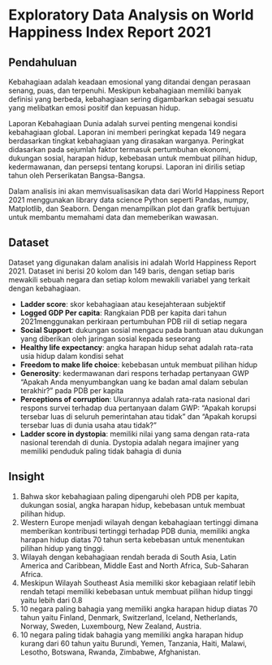 # Exploratory Data Analysis on World Happiness Index Report 2021

## Pendahuluan
Kebahagiaan adalah keadaan emosional yang ditandai dengan perasaan senang, puas, dan terpenuhi. Meskipun kebahagiaan memiliki banyak definisi yang berbeda, kebahagiaan sering  digambarkan sebagai sesuatu yang melibatkan emosi positif dan kepuasan hidup.

Laporan Kebahagiaan Dunia adalah survei penting mengenai kondisi kebahagiaan global. Laporan ini memberi peringkat kepada 149 negara berdasarkan tingkat kebahagiaan yang dirasakan warganya. Peringkat didasarkan pada sejumlah faktor termasuk pertumbuhan ekonomi, dukungan sosial, harapan hidup, kebebasan untuk membuat pilihan hidup, kedermawanan, dan persepsi tentang korupsi. Laporan ini dirilis setiap tahun oleh Perserikatan Bangsa-Bangsa.

Dalam analisis ini akan memvisualisasikan data dari World Happiness Report 2021 menggunakan library data science Python seperti Pandas, numpy, Matplotlib, dan Seaborn. Dengan menampilkan plot dan grafik bertujuan untuk membantu memahami data dan memeberikan wawasan.

## Dataset
Dataset yang digunakan dalam analisis ini adalah World Happiness Report 2021. Dataset ini berisi 20 kolom dan 149 baris, dengan setiap baris mewakili sebuah negara dan setiap kolom mewakili variabel yang terkait dengan kebahagiaan.

- **Ladder score**: skor kebahagiaan atau kesejahteraan subjektif
- **Logged GDP Per capita**: Rangkaian PDB per kapita dari tahun 2021menggunakan perkiraan pertumbuhan PDB riil di setiap negara 
- **Social Support**: dukungan sosial mengacu pada bantuan atau dukungan yang diberikan oleh jaringan sosial kepada seseorang
- **Healthy life expectancy**: angka harapan hidup sehat adalah rata-rata usia hidup dalam kondisi sehat
- **Freedom to make life choice**: kebebasan untuk membuat pilihan hidup
- **Generosity**: kedermawanan dari respons terhadap pertanyaan GWP “Apakah Anda menyumbangkan uang ke badan amal dalam sebulan terakhir?” pada PDB per kapita
- **Perceptions of corruption**: Ukurannya adalah rata-rata nasional dari respons survei terhadap dua pertanyaan dalam GWP: “Apakah korupsi tersebar luas di seluruh pemerintahan atau tidak” dan “Apakah korupsi tersebar luas di dunia usaha atau tidak?”
- **Ladder score in dystopia**: memiliki nilai yang sama dengan rata-rata nasional terendah di dunia.  Dystopia adalah negara imajiner yang memiliki penduduk paling tidak bahagia di dunia

## Insight
1. Bahwa skor kebahagiaan paling dipengaruhi oleh PDB per kapita, dukungan sosial, angka harapan hidup, kebebasan untuk membuat pilihan hidup.
2. Western Europe menjadi wilayah dengan kebahagiaan tertinggi dimana memberikan kontribusi tertinggi terhadap PDB dunia, memiliki angka harapan hidup diatas 70 tahun serta kebebasan untuk menentukan pilihan hidup yang tinggi.
3. Wilayah dengan kebahagiaan rendah berada di South Asia, Latin America and Caribbean, Middle East and North Africa, Sub-Saharan Africa.
4. Meskipun Wilayah Southeast Asia memiliki skor kebagiaan relatif lebih rendah tetapi memiliki kebebasan untuk membuat pilihan hidup tinggi yaitu lebih dari 0.8 
5. 10 negara paling bahagia yang memiliki angka harapan hidup diatas 70 tahun yaitu Finland, Denmark, Switzerland, Iceland, Netherlands, Norway, Sweden, Luxembourg, New Zealand, Austria.
6. 10 negara paling tidak bahagia yang memiliki angka harapan hidup kurang dari 60 tahun yaitu Burundi, Yemen, Tanzania, Haiti, Malawi, Lesotho, Botswana, Rwanda, Zimbabwe, Afghanistan.
